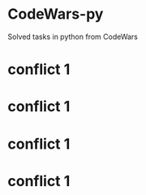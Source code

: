 # CodeWars-py

Solved tasks in python from CodeWars

# conflict 1
# conflict 1
# conflict 1
# conflict 1

